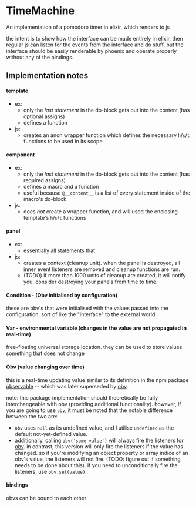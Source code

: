 # TimeMachine

An implementation of a pomodoro timer in elixir, which renders to js

the intent is to show how the interface can be made entirely in elixir, then
regular js can listen for the events from the interface and do stuff, but the
interface should be easily renderable by phoenix and operate properly without
any of the bindings.

## Implementation notes

#### template
- ex:
  - only the *last statement* in the do-block gets put into the content (has optional assigns)
  - defines a function
- js:
  - creates an anon wrapper function which defines the necessary `h`/`s`/`t` functions to be used in its scope.

#### component
- ex:
  - only the *last statement* in the do-block gets put into the content (has required assigns)
  - defines a macro and a function
  - useful because `@__content__` is a list of every statement inside of the macro's do-block
- js:
  - does *not* create a wrapper function, and will used the enclosing template's `h`/`s`/`t` functions

#### panel
- ex:
  - essentially all statements that
- js:
  - creates a context (cleanup unit). when the panel is destroyed, all inner event listeners are removed and cleanup functions are run.
  - (TODO) if more than 1000 units of cleanup are created, it will notify you. consider destroying your panels from time to time.

#### Condition - (Obv initialised by configuration)

these are obv's that were initialised with the values passed into the configuration. sort of like the "interface" to the external world.

#### Var - environmental variable (changes in the value are not propagated in real-time)

free-floating universal storage location. they can be used to store values. something that does not change

#### Obv (value changing over time)

this is a real-time updating value similar to its definition in the npm package [observable](https://www.npmjs.com/package/observable) -- which was later superseded by [obv](https://www.npmjs.com/package/obv).

note: this package implementation should theoretically be fully interchangeable with obv (providing additional functionality). however, if you are going to use `obv`, it must be noted that the notable difference between the two are:
- `obv` uses `null` as its undefined value, and I utilise `undefined` as the default not-yet-defined value.
- additionally, calling `obv('some value')` will always fire the listeners for [obv](https://www.npmjs.com/package/obv). in contrast, this version will only fire the listeners if the value has changed. so if you're modifying an object property or array indice of an obv's value, the listeners will not fire. (TODO: figure out if something needs to be done about this). if you need to unconditionally fire the listeners, use `obv.set(value)`.

#### bindings

obvs can be bound to each other
